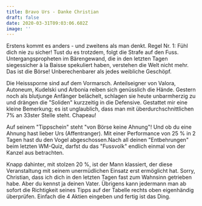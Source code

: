 ```yaml
---
title: Bravo Urs - Danke Christian
draft: false
date: 2020-03-31T09:03:06.602Z
image: ''
---
```

Erstens kommt es anders - und zweitens als man denkt. Regel Nr. 1: Fühl dich nie zu sicher! Tust du es trotzdem, folgt die Strafe auf den Fuss. Untergangspropheten im Bärengewand, die in den letzten Tagen siegessicher à la Baisse spekuliert haben, verstehen die Welt nicht mehr. Das ist die Börse! Unberechenbarer als jedes weibliche Geschöpf. 

Die Heisssporne sind auf dem Vormarsch. Anteilseigner von Valora, Autoneum, Kudelski und Arbonia reiben sich genüsslich die Hände. Gestern noch als blutjunge Anfänger belächelt, schlagen sie heute unbarmherzig zu und drängen die "Soliden" kurzzeitig in die Defensive. Gestattet mir eine kleine Bemerkung; es ist unglaublich, dass man mit überdurchschnittlichen 7% an 33ster Stelle steht. Chapeau!

Auf seinem "Tippschein" steht "von Börse keine Ahnung"! Und ob du eine Ahnung hast lieber Urs (Affentranger). Mit einer Performance von 25 % in 2 Tagen hast du den Vogel abgeschossen.Nach all deinen "Entbehrungen" beim letzten WM-Quiz, darfst du das "Fussvolk" endlich einmal von der Kanzel aus betrachten.

Knapp dahinter, mit stolzen 20 %, ist der Mann klassiert, der diese Veranstaltung mit seinem unermüdlichen Einsatz erst ermöglicht hat. Sorry, Christian, dass ich dich in den letzten Tagen fast zum Wahnsinn getrieben habe. Aber du kennst ja deinen Vater. Übrigens kann jedermann man ab sofort die Richtigkeit seines Tipps auf der Tabelle rechts oben eigenhändig überprüfen. Einfach die 4 Aktien eingeben und fertig ist das Ding.